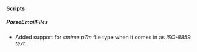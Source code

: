 
#### Scripts
##### ParseEmailFiles
- Added support for *smime.p7m* file type when it comes in as *ISO-8859 text*.
